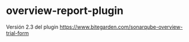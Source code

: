 # overview-report-plugin
Versión 2.3 del plugin https://www.bitegarden.com/sonarqube-overview-trial-form
